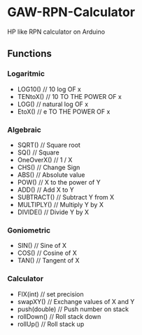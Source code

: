 # GAW-RPN-Calculator
 HP like RPN calculator on Arduino

## Functions

### Logaritmic

- LOG10()         // 10 log OF x
- TENtoX()        // 10 TO THE POWER OF x
- LOG()           // natural log OF x
- EtoX()          // e TO THE POWER OF x

### Algebraic

- SQRT()          // Square root
- SQ()            // Square
- OneOverX()      // 1 / X
- CHS()           // Change Sign
- ABS()           // Absolute value
- POW()           // X to the power of Y
- ADD()           // Add X to Y
- SUBTRACT()      // Subtract Y from X
- MULTIPLY()      // Multiply Y by X
- DIVIDE()        // Divide Y by X

### Goniometric

- SIN()           // Sine of X
- COS()           // Cosine of X
- TAN()           // Tangent of X

### Calculator

- FIX(int)        // set precision
- swapXY()        // Exchange values of X and Y
- push(double)    // Push number on stack
- rollDown()      // Roll stack down
- rollUp()        // Roll stack up

